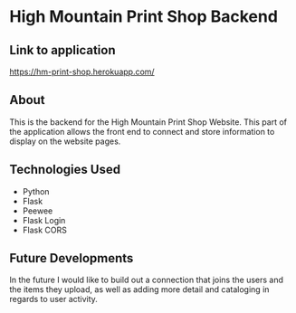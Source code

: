 # High Mountain Print Shop Backend

## Link to application

https://hm-print-shop.herokuapp.com/

## About

This is the backend for the High Mountain Print Shop Website. This part of the application allows the front end to connect and store information to display on the website pages.

## Technologies Used

- Python
- Flask
- Peewee
- Flask Login
- Flask CORS

## Future Developments

In the future I would like to build out a connection that joins the users and the items they upload, as well as adding more detail and cataloging in regards to user activity.
